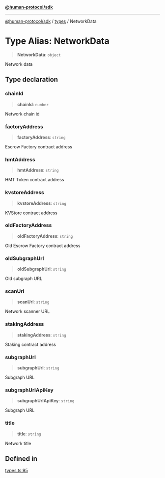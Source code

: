 [**@human-protocol/sdk**](../../README.md)

***

[@human-protocol/sdk](../../modules.md) / [types](../README.md) / NetworkData

# Type Alias: NetworkData

> **NetworkData**: `object`

Network data

## Type declaration

### chainId

> **chainId**: `number`

Network chain id

### factoryAddress

> **factoryAddress**: `string`

Escrow Factory contract address

### hmtAddress

> **hmtAddress**: `string`

HMT Token contract address

### kvstoreAddress

> **kvstoreAddress**: `string`

KVStore contract address

### oldFactoryAddress

> **oldFactoryAddress**: `string`

Old Escrow Factory contract address

### oldSubgraphUrl

> **oldSubgraphUrl**: `string`

Old subgraph URL

### scanUrl

> **scanUrl**: `string`

Network scanner URL

### stakingAddress

> **stakingAddress**: `string`

Staking contract address

### subgraphUrl

> **subgraphUrl**: `string`

Subgraph URL

### subgraphUrlApiKey

> **subgraphUrlApiKey**: `string`

Subgraph URL

### title

> **title**: `string`

Network title

## Defined in

[types.ts:95](https://github.com/humanprotocol/human-protocol/blob/90708c31f10beb8c39c0abd078b41cb6cae38b08/packages/sdk/typescript/human-protocol-sdk/src/types.ts#L95)
